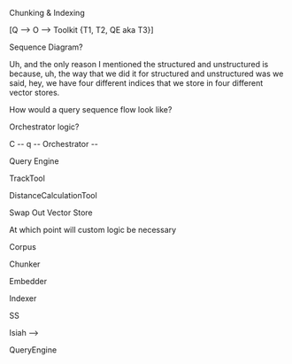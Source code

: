 Chunking & Indexing


[Q --> O --> Toolkit {T1, T2, QE aka T3}]

Sequence Diagram? 

Uh, and the only reason I mentioned the structured and unstructured is because, uh, the way that we did it for structured and unstructured was we said, hey, we have four different indices that we store in four different vector stores.

How would a query sequence flow look like?

Orchestrator logic?

C -- q -- Orchestrator -- 

Query Engine

TrackTool

DistanceCalculationTool

Swap Out Vector Store

At which point will custom logic be necessary

Corpus

Chunker

Embedder

Indexer

SS

Isiah --> 

QueryEngine 

